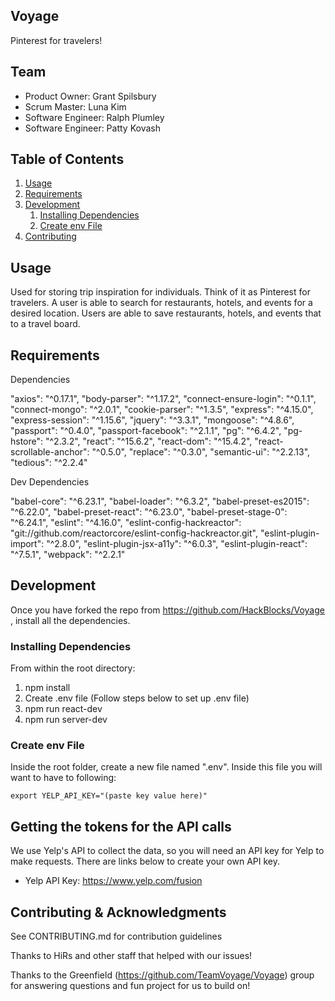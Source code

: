 ## Voyage

 Pinterest for travelers!

## Team

  - Product Owner: Grant Spilsbury
  - Scrum Master: Luna Kim
  - Software Engineer: Ralph Plumley
  - Software Engineer: Patty Kovash

## Table of Contents

1. [Usage](#Usage)
1. [Requirements](#requirements)
1. [Development](#development)
    1. [Installing Dependencies](#installing-dependencies)
    1. [Create env File](#create-env-file)
1. [Contributing](#contributing)

## Usage

Used for storing trip inspiration for individuals. Think of it as Pinterest for travelers. A user is able to search for restaurants, hotels, and events for a desired location. Users are able to save restaurants, hotels, and events that to a travel board.

## Requirements

Dependencies

"axios": "^0.17.1",
"body-parser": "^1.17.2",
"connect-ensure-login": "^0.1.1",
"connect-mongo": "^2.0.1",
"cookie-parser": "^1.3.5",
"express": "^4.15.0",
"express-session": "^1.15.6",
"jquery": "^3.3.1",
"mongoose": "^4.8.6",
"passport": "^0.4.0",
"passport-facebook": "^2.1.1",
"pg": "^6.4.2",
"pg-hstore": "^2.3.2",
"react": "^15.6.2",
"react-dom": "^15.4.2",
"react-scrollable-anchor": "^0.5.0",
"replace": "^0.3.0",
"semantic-ui": "^2.2.13",
"tedious": "^2.2.4"

Dev Dependencies

"babel-core": "^6.23.1",
"babel-loader": "^6.3.2",
"babel-preset-es2015": "^6.22.0",
"babel-preset-react": "^6.23.0",
"babel-preset-stage-0": "^6.24.1",
"eslint": "^4.16.0",
"eslint-config-hackreactor": "git://github.com/reactorcore/eslint-config-hackreactor.git",
"eslint-plugin-import": "^2.8.0",
"eslint-plugin-jsx-a11y": "^6.0.3",
"eslint-plugin-react": "^7.5.1",
"webpack": "^2.2.1"

## Development

Once you have forked the repo from https://github.com/HackBlocks/Voyage , install all the dependencies.

### Installing Dependencies

From within the root directory:

1) npm install
2) Create .env file (Follow steps below to set up .env file)
3) npm run react-dev
4) npm run server-dev

### Create env File

Inside the root folder, create a new file named ".env". Inside this file you will want to have to following:

`export YELP_API_KEY="(paste key value here)"`

## Getting the tokens for the API calls

We use Yelp's API to collect the data, so you will need an API key for Yelp to make requests. There are links below to create your own API key.
* Yelp API Key: https://www.yelp.com/fusion

## Contributing & Acknowledgments

See CONTRIBUTING.md for contribution guidelines

Thanks to HiRs and other staff that helped with our issues!

Thanks to the Greenfield (https://github.com/TeamVoyage/Voyage) group for answering questions and fun project for us to build on!
